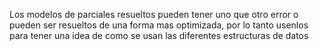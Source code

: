 Los modelos de parciales resueltos pueden tener uno que otro error o pueden ser resueltos de una forma mas optimizada, por lo tanto usenlos para tener una idea de como se
usan las diferentes estructuras de datos


